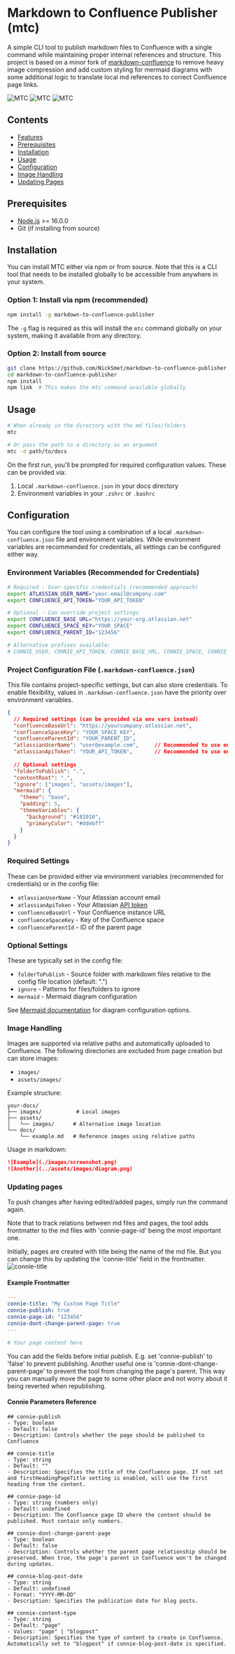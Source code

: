 # Markdown to Confluence Publisher (mtc)

A simple CLI tool to publish markdown files to Confluence with a single command while maintaining proper internal references and structure. This project is based on a minor fork of [markdown-confluence](https://github.com/markdown-confluence/markdown-confluence) to remove heavy image compression and add custom styling for mermaid diagrams with some additional logic to translate local md references to correct Confluence page links.

![MTC](./assets/images/main.png)
![MTC](./assets/images/mermaid-syntax.png)
![MTC](./assets/images/mermaid-styles.png)

## Contents
- [Features](#features)
- [Prerequisites](#prerequisites)
- [Installation](#installation)
- [Usage](#usage)
- [Configuration](#configuration)
- [Image Handling](#image-handling)
- [Updating Pages](#updating-pages)


## Prerequisites

- [Node.js](https://nodejs.org/) >= 16.0.0
- Git (if installing from source)

## Installation

You can install MTC either via npm or from source. Note that this is a CLI tool that needs to be installed globally to be accessible from anywhere in your system.

### Option 1: Install via npm (recommended)

```bash
npm install -g markdown-to-confluence-publisher
```

The `-g` flag is required as this will install the `mtc` command globally on your system, making it available from any directory.

### Option 2: Install from source

```bash
git clone https://github.com/NickSmet/markdown-to-confluence-publisher
cd markdown-to-confluence-publisher
npm install
npm link  # This makes the mtc command available globally
```


## Usage

```bash
# When already in the directory with the md files/folders
mtc

# Or pass the path to a directory as an argument
mtc -d path/to/docs
```

On the first run, you'll be prompted for required configuration values. These can be provided via:

1. Local `.markdown-confluence.json` in your docs directory
2. Environment variables in your `.zshrc` or `.bashrc`

## Configuration

You can configure the tool using a combination of a local `.markdown-confluence.json` file and environment variables. While environment variables are recommended for credentials, all settings can be configured either way.

### Environment Variables (Recommended for Credentials)
```bash
# Required - User-specific credentials (recommended approach)
export ATLASSIAN_USER_NAME="your.email@company.com"
export CONFLUENCE_API_TOKEN="YOUR_API_TOKEN"

# Optional - Can override project settings
export CONFLUENCE_BASE_URL="https://your-org.atlassian.net"
export CONFLUENCE_SPACE_KEY="YOUR_SPACE"
export CONFLUENCE_PARENT_ID="123456"

# Alternative prefixes available:
# CONNIE_USER, CONNIE_API_TOKEN, CONNIE_BASE_URL, CONNIE_SPACE, CONNIE_PARENT
```

### Project Configuration File (`.markdown-confluence.json`)
This file contains project-specific settings, but can also store credentials. 
To enable flexibility, values in `.markdown-confluence.json` have the priority over environment variables.

```json
{
  // Required settings (can be provided via env vars instead)
  "confluenceBaseUrl": "https://yourcompany.atlassian.net",
  "confluenceSpaceKey": "YOUR_SPACE_KEY",
  "confluenceParentId": "YOUR_PARENT_ID",
  "atlassianUserName": "user@example.com",     // Recommended to use env var instead
  "atlassianApiToken": "YOUR_API_TOKEN",       // Recommended to use env var instead
  
  // Optional settings
  "folderToPublish": ".",
  "contentRoot": ".",
  "ignore": ["images", "assets/images"],
  "mermaid": {
    "theme": "base",
    "padding": 5,
    "themeVariables": {
      "background": "#181010",
      "primaryColor": "#ddebff"
    }
  }
}
```

### Required Settings
These can be provided either via environment variables (recommended for credentials) or in the config file:
- `atlassianUserName` - Your Atlassian account email
- `atlassianApiToken` - Your Atlassian [API token](https://id.atlassian.com/manage-profile/security/api-tokens)
- `confluenceBaseUrl` - Your Confluence instance URL
- `confluenceSpaceKey` - Key of the Confluence space
- `confluenceParentId` - ID of the parent page

### Optional Settings
These are typically set in the config file:
- `folderToPublish` - Source folder with markdown files relative to the config file location (default: ".")
- `ignore` - Patterns for files/folders to ignore
- `mermaid` - Mermaid diagram configuration

See [Mermaid documentation](https://mermaid.js.org/config/theming.html) for diagram configuration options.

### Image Handling

Images are supported via relative paths and automatically uploaded to Confluence. The following directories are excluded from page creation but can store images:
- `images/`
- `assets/images/`

Example structure:
```
your-docs/
├── images/           # Local images
├── assets/
│   └── images/      # Alternative image location
└── docs/
    └── example.md   # Reference images using relative paths
```

Usage in markdown:
```markdown
![Example](./images/screenshot.png)
![Another](../assets/images/diagram.png)
```


### Updating pages

To push changes after having edited/added pages, simply run the command again. 

Note that to track relations between md files and pages, the tool adds frontmatter to the md files with 'connie-page-id' being the most important one.

Initially, pages are created with title being the name of the md file. But you can change this by updating the 'connie-title' field in the frontmatter.
![connie-title](./assets/images/connie-title.png)

#### Example Frontmatter
```yaml
---
connie-title: "My Custom Page Title"
connie-publish: true
connie-page-id: "123456"
connie-dont-change-parent-page: true
---

# Your page content here
```

You can add the fields before initial publish. E.g. set 'connie-publish' to 'false' to prevent publishing. Another useful one is 'connie-dont-change-parent-page' to prevent the tool from changing the page's parent. This way you can manually move the page to some other place and not worry about it being reverted when republishing.

#### Connie Parameters Reference
```
## connie-publish
- Type: boolean
- Default: false
- Description: Controls whether the page should be published to Confluence

## connie-title
- Type: string
- Default: ""
- Description: Specifies the title of the Confluence page. If not set and firstHeadingPageTitle setting is enabled, will use the first heading from the content.

## connie-page-id
- Type: string (numbers only)
- Default: undefined
- Description: The Confluence page ID where the content should be published. Must contain only numbers.

## connie-dont-change-parent-page
- Type: boolean
- Default: false
- Description: Controls whether the parent page relationship should be preserved. When true, the page's parent in Confluence won't be changed during updates.

## connie-blog-post-date
- Type: string
- Default: undefined
- Format: "YYYY-MM-DD"
- Description: Specifies the publication date for blog posts.

## connie-content-type
- Type: string
- Default: "page"
- Values: "page" | "blogpost"
- Description: Specifies the type of content to create in Confluence. Automatically set to "blogpost" if connie-blog-post-date is specified.
```